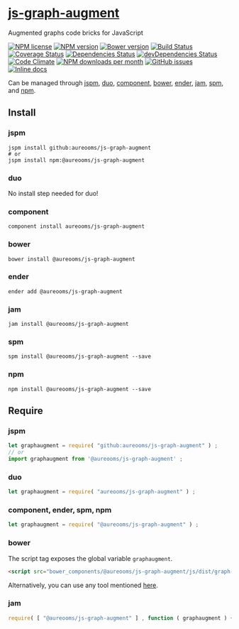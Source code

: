[js-graph-augment](http://aureooms.github.io/js-graph-augment)
==

Augmented graphs code bricks for JavaScript

[![NPM license](https://img.shields.io/npm/l/@aureooms/js-graph-augment.svg?style=flat)](https://raw.githubusercontent.com/aureooms/js-graph-augment/master/LICENSE)
[![NPM version](https://img.shields.io/npm/v/@aureooms/js-graph-augment.svg?style=flat)](https://www.npmjs.org/package/@aureooms/js-graph-augment)
[![Bower version](https://img.shields.io/bower/v/@aureooms/js-graph-augment.svg?style=flat)](http://bower.io/search/?q=@aureooms/js-graph-augment)
[![Build Status](https://img.shields.io/travis/aureooms/js-graph-augment.svg?style=flat)](https://travis-ci.org/aureooms/js-graph-augment)
[![Coverage Status](https://img.shields.io/coveralls/aureooms/js-graph-augment.svg?style=flat)](https://coveralls.io/r/aureooms/js-graph-augment)
[![Dependencies Status](https://img.shields.io/david/aureooms/js-graph-augment.svg?style=flat)](https://david-dm.org/aureooms/js-graph-augment#info=dependencies)
[![devDependencies Status](https://img.shields.io/david/dev/aureooms/js-graph-augment.svg?style=flat)](https://david-dm.org/aureooms/js-graph-augment#info=devDependencies)
[![Code Climate](https://img.shields.io/codeclimate/github/aureooms/js-graph-augment.svg?style=flat)](https://codeclimate.com/github/aureooms/js-graph-augment)
[![NPM downloads per month](https://img.shields.io/npm/dm/@aureooms/js-graph-augment.svg?style=flat)](https://www.npmjs.org/package/@aureooms/js-graph-augment)
[![GitHub issues](https://img.shields.io/github/issues/aureooms/js-graph-augment.svg?style=flat)](https://github.com/aureooms/js-graph-augment/issues)
[![Inline docs](http://inch-ci.org/github/aureooms/js-graph-augment.svg?branch=master&style=shields)](http://inch-ci.org/github/aureooms/js-graph-augment)

Can be managed through [jspm](https://github.com/jspm/jspm-cli),
[duo](https://github.com/duojs/duo),
[component](https://github.com/componentjs/component),
[bower](https://github.com/bower/bower),
[ender](https://github.com/ender-js/Ender),
[jam](https://github.com/caolan/jam),
[spm](https://github.com/spmjs/spm),
and [npm](https://github.com/npm/npm).

## Install

### jspm
```terminal
jspm install github:aureooms/js-graph-augment
# or
jspm install npm:@aureooms/js-graph-augment
```
### duo
No install step needed for duo!

### component
```terminal
component install aureooms/js-graph-augment
```

### bower
```terminal
bower install @aureooms/js-graph-augment
```

### ender
```terminal
ender add @aureooms/js-graph-augment
```

### jam
```terminal
jam install @aureooms/js-graph-augment
```

### spm
```terminal
spm install @aureooms/js-graph-augment --save
```

### npm
```terminal
npm install @aureooms/js-graph-augment --save
```

## Require
### jspm
```js
let graphaugment = require( "github:aureooms/js-graph-augment" ) ;
// or
import graphaugment from '@aureooms/js-graph-augment' ;
```
### duo
```js
let graphaugment = require( "aureooms/js-graph-augment" ) ;
```

### component, ender, spm, npm
```js
let graphaugment = require( "@aureooms/js-graph-augment" ) ;
```

### bower
The script tag exposes the global variable `graphaugment`.
```html
<script src="bower_components/@aureooms/js-graph-augment/js/dist/graph-augment.min.js"></script>
```
Alternatively, you can use any tool mentioned [here](http://bower.io/docs/tools/).

### jam
```js
require( [ "@aureooms/js-graph-augment" ] , function ( graphaugment ) { ... } ) ;
```